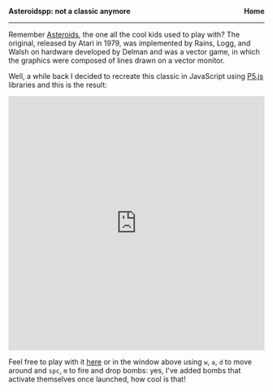 <nav class="site-nav">
    <b>Asteroidspp: not a classic anymore</b>
    <b><a href="https://www.geoteo.net" style="text-decoration:none; float:right">Home</a></b>
</nav>

---

Remember [Asteroids](https://en.wikipedia.org/wiki/Asteroids_%28video_game%29), the one all the cool kids used to play with? The original, released by Atari in 1979, was implemented by Rains, Logg, and Walsh on hardware developed by Delman and was a vector game, in which the graphics were composed of lines drawn on a vector monitor.

Well, a while back I decided to recreate this classic in JavaScript using [P5.js](https://p5js.org/) libraries and this is the result:

<p align="center"><embed src="https://matteogiorgi.github.io/asteroids/src" width="100%" height="500px"></embed></p>

Feel free to play with it [here](https://matteogiorgi.github.io/asteroids/src) or in the window above using `w`, `a`, `d` to move around and `spc`, `m` to fire and drop bombs: yes, I've added bombs that activate themselves once launched, how cool is that!
